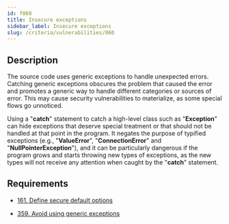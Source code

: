 ```yaml
---
id: f060
title: Insecure exceptions
sidebar_label: Insecure exceptions
slug: /criteria/vulnerabilities/060
---
```


## Description

The source code uses generic exceptions
to handle unexpected errors.
Catching generic exceptions
obscures the problem that caused the error
and promotes a generic way
to handle different categories
or sources of error.
This may cause
security vulnerabilities to materialize,
as some special flows go unnoticed.

Using a "**catch**" statement
to catch a high-level class
such as "**Exception**"
can hide exceptions that deserve special treatment
or that should not be handled
at that point in the program.
It negates the purpose of typified exceptions
(e.g., "**ValueError**", "**ConnectionError**" and "**NullPointerException**"),
and it can be particularly dangerous
if the program grows
and starts throwing new types of exceptions,
as the new types will not receive any attention
when caught by the "**catch**" statement.

## Requirements

- [161. Define secure default options](/criteria/requirements/161)

- [359. Avoid using generic exceptions](/criteria/requirements/359)
